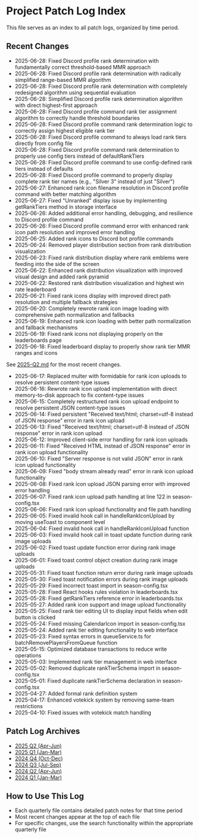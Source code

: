 
# Project Patch Log Index

This file serves as an index to all patch logs, organized by time period.

## Recent Changes

- 2025-06-28: Fixed Discord profile rank determination with fundamentally correct threshold-based MMR approach
- 2025-06-28: Fixed Discord profile rank determination with radically simplified range-based MMR algorithm
- 2025-06-28: Fixed Discord profile rank determination with completely redesigned algorithm using sequential evaluation
- 2025-06-28: Simplified Discord profile rank determination algorithm with direct highest-first approach
- 2025-06-28: Fixed Discord profile command rank tier assignment algorithm to correctly handle threshold boundaries
- 2025-06-28: Fixed Discord profile command rank determination logic to correctly assign highest eligible rank tier
- 2025-06-28: Fixed Discord profile command to always load rank tiers directly from config file
- 2025-06-28: Fixed Discord profile command rank determination to properly use config tiers instead of defaultRankTiers
- 2025-06-28: Fixed Discord profile command to use config-defined rank tiers instead of defaults
- 2025-06-28: Fixed Discord profile command to properly display complete rank tier names (e.g., "Silver 3" instead of just "Silver")
- 2025-06-27: Enhanced rank icon filename resolution in Discord profile command with better matching algorithm
- 2025-06-27: Fixed "Unranked" display issue by implementing getRankTiers method in storage interface
- 2025-06-26: Added additional error handling, debugging, and resilience to Discord profile command
- 2025-06-26: Fixed Discord profile command error with enhanced rank icon path resolution and improved error handling
- 2025-06-25: Added rank icons to Discord bot profile commands
- 2025-06-24: Removed player distribution section from rank distribution visualization
- 2025-06-23: Fixed rank distribution display where rank emblems were feeding into the side of the screen
- 2025-06-22: Enhanced rank distribution visualization with improved visual design and added rank pyramid
- 2025-06-22: Restored rank distribution visualization and highest win rate leaderboard
- 2025-06-21: Fixed rank icons display with improved direct path resolution and multiple fallback strategies
- 2025-06-20: Completely rewrote rank icon image loading with comprehensive path normalization and fallbacks
- 2025-06-19: Enhanced rank icon loading with better path normalization and fallback mechanisms
- 2025-06-19: Fixed rank icons not displaying properly on the leaderboards page
- 2025-06-18: Fixed leaderboard display to properly show rank tier MMR ranges and icons


See [2025-Q2.md](./patch_logs/2025-Q2.md) for the most recent changes.
- 2025-06-17: Replaced multer with formidable for rank icon uploads to resolve persistent content-type issues
- 2025-06-16: Rewrote rank icon upload implementation with direct memory-to-disk approach to fix content-type issues
- 2025-06-15: Completely restructured rank icon upload endpoint to resolve persistent JSON content-type issues
- 2025-06-14: Fixed persistent "Received text/html; charset=utf-8 instead of JSON response" error in rank icon upload
- 2025-06-13: Fixed "Received text/html; charset=utf-8 instead of JSON response" error in rank icon upload
- 2025-06-12: Improved client-side error handling for rank icon uploads
- 2025-06-11: Fixed "Received HTML instead of JSON response" error in rank icon upload functionality
- 2025-06-10: Fixed "Server response is not valid JSON" error in rank icon upload functionality
- 2025-06-09: Fixed "body stream already read" error in rank icon upload functionality
- 2025-06-08: Fixed rank icon upload JSON parsing error with improved error handling
- 2025-06-07: Fixed rank icon upload path handling at line 122 in season-config.tsx
- 2025-06-06: Fixed rank icon upload functionality and file path handling
- 2025-06-05: Fixed invalid hook call in handleRankIconUpload by moving useToast to component level
- 2025-06-04: Fixed invalid hook call in handleRankIconUpload function
- 2025-06-03: Fixed invalid hook call in toast update function during rank image uploads
- 2025-06-02: Fixed toast update function error during rank image uploads
- 2025-06-01: Fixed toast control object creation during rank image uploads
- 2025-05-31: Fixed toast function return error during rank image uploads
- 2025-05-30: Fixed toast notification errors during rank image uploads
- 2025-05-29: Fixed incorrect toast import in season-config.tsx
- 2025-05-28: Fixed React hooks rules violation in leaderboards.tsx
- 2025-05-28: Fixed getRankTiers reference error in leaderboards.tsx
- 2025-05-27: Added rank icon support and image upload functionality
- 2025-05-25: Fixed rank tier editing UI to display input fields when edit button is clicked
- 2025-05-24: Fixed missing CalendarIcon import in season-config.tsx
- 2025-05-24: Added rank tier editing functionality to web interface
- 2025-05-23: Fixed syntax errors in queueService.ts for batchRemovePlayersFromQueue function
- 2025-05-15: Optimized database transactions to reduce write operations
- 2025-05-03: Implemented rank tier management in web interface
- 2025-05-02: Removed duplicate rankTierSchema import in season-config.tsx
- 2025-05-01: Fixed duplicate rankTierSchema declaration in season-config.tsx
- 2025-04-27: Added formal rank definition system
- 2025-04-17: Enhanced votekick system by removing same-team restrictions
- 2025-04-10: Fixed issues with votekick match handling

## Patch Log Archives
- [2025 Q2 (Apr-Jun)](./patch_logs/2025-Q2.md)
- [2025 Q1 (Jan-Mar)](./patch_logs/2025-Q1.md)
- [2024 Q4 (Oct-Dec)](./patch_logs/2024-Q4.md)
- [2024 Q3 (Jul-Sep)](./patch_logs/2024-Q3.md)
- [2024 Q2 (Apr-Jun)](./patch_logs/2024-Q2.md)
- [2024 Q1 (Jan-Mar)](./patch_logs/2024-Q1.md)

## How to Use This Log
- Each quarterly file contains detailed patch notes for that time period
- Most recent changes appear at the top of each file
- For specific changes, use the search functionality within the appropriate quarterly file

